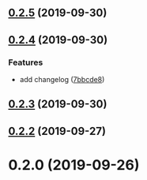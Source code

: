 ## [0.2.5](https://github.com/Nick742037091/v-plr/compare/v0.2.4...v0.2.5) (2019-09-30)



## [0.2.4](https://github.com/Nick742037091/v-plr/compare/v0.2.3...v0.2.4) (2019-09-30)


### Features

* add changelog ([7bbcde8](https://github.com/Nick742037091/v-plr/commit/7bbcde8))



## [0.2.3](https://github.com/Nick742037091/v-plr/compare/v0.2.2...v0.2.3) (2019-09-30)



## [0.2.2](https://github.com/Nick742037091/v-plr/compare/v0.2.0...v0.2.2) (2019-09-27)



# 0.2.0 (2019-09-26)



